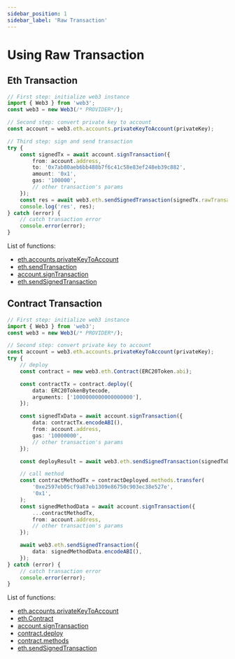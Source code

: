 ```yaml
---
sidebar_position: 1
sidebar_label: 'Raw Transaction'
---
```


# Using Raw Transaction

## Eth Transaction

```ts
// First step: initialize web3 instance
import { Web3 } from 'web3';
const web3 = new Web3(/* PROVIDER*/);

// Second step: convert private key to account
const account = web3.eth.accounts.privateKeyToAccount(privateKey);

// Third step: sign and send transaction
try {
	const signedTx = await account.signTransaction({
		from: account.address,
		to: '0x7ab80aeb6bb488b7f6c41c58e83ef248eb39c882',
		amount: '0x1',
		gas: '100000',
		// other transaction's params
	});
	const res = await web3.eth.sendSignedTransaction(signedTx.rawTransaction);
	console.log('res', res);
} catch (error) {
	// catch transaction error
	console.error(error);
}
```

List of functions:

-   [eth.accounts.privateKeyToAccount](https://docs.web3js.org/api/web3-eth-accounts/function/privateKeyToAccount)
-   [eth.sendTransaction](https://docs.web3js.org/api/web3-eth/class/Web3Eth#sendTransaction)
-   [account.signTransaction](https://docs.web3js.org/api/web3-eth-accounts/function/signTransaction)
-   [eth.sendSignedTransaction](https://docs.web3js.org/api/web3-eth/class/Web3Eth#sendSignedTransaction)

## Contract Transaction

```ts
// First step: initialize web3 instance
import { Web3 } from 'web3';
const web3 = new Web3(/* PROVIDER*/);

// Second step: convert private key to account
const account = web3.eth.accounts.privateKeyToAccount(privateKey);
try {
	// deploy
	const contract = new web3.eth.Contract(ERC20Token.abi);

	const contractTx = contract.deploy({
		data: ERC20TokenBytecode,
		arguments: ['1000000000000000000'],
	});

	const signedTxData = await account.signTransaction({
		data: contractTx.encodeABI(),
		from: account.address,
		gas: '10000000',
		// other transaction's params
	});

	const deployResult = await web3.eth.sendSignedTransaction(signedTxData.rawTransaction);

	// call method
	const contractMethodTx = contractDeployed.methods.transfer(
		'0xe2597eb05cf9a87eb1309e86750c903ec38e527e',
		'0x1',
	);
	const signedMethodData = await account.signTransaction({
		...contractMethodTx,
		from: account.address,
		// other transaction's params
	});

	await web3.eth.sendSignedTransaction({
		data: signedMethodData.encodeABI(),
	});
} catch (error) {
	// catch transaction error
	console.error(error);
}
```

List of functions:

-   [eth.accounts.privateKeyToAccount](https://docs.web3js.org/api/web3-eth-accounts/function/privateKeyToAccount)
-   [eth.Contract](https://docs.web3js.org/api/web3-eth-contract/class/Contract)
-   [account.signTransaction](https://docs.web3js.org/api/web3-eth-accounts/function/signTransaction)
-   [contract.deploy](https://docs.web3js.org/api/web3-eth-contract/class/Contract#deploy)
-   [contract.methods](https://docs.web3js.org/api/web3-eth-contract/class/Contract#methods)
-   [eth.sendSignedTransaction](https://docs.web3js.org/api/web3-eth/class/Web3Eth#sendSignedTransaction)
